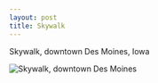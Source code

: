 ```yaml
---
layout: post
title: Skywalk
---
```


Skywalk, downtown Des Moines, Iowa

![Skywalk, downtown Des Moines](https://cdn.jasonsturges.com/photos/black-and-white/IMG_2662.jpg)
